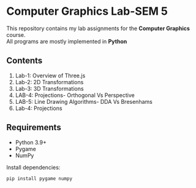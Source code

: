# Computer Graphics Lab-SEM 5

This repository contains my lab assignments for the **Computer Graphics** course.  
All programs are mostly implemented in **Python**

## Contents

1. Lab-1: Overview of Three.js
2. Lab-2: 2D Transformations
3. Lab-3: 3D Transformations
4. LAB-4: Projections- Orthogonal Vs Perspective
5. LAB-5: Line Drawing Algorithms- DDA Vs Bresenhams
4. Lab-4: Projections

## Requirements
- Python 3.9+
- Pygame
- NumPy

Install dependencies:
```bash
pip install pygame numpy
